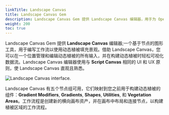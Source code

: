 ```yaml
---
linkTitle: Landscape Canvas
title: Landscape Canvas Gem
description: Landscape Canvas Gem 提供 Landscape Canvas 编辑器，用于为 Open 3D Engine （O3DE） 项目创作动态植被。
weight: 200
toc: true
---
```


Landscape Canvas Gem 提供 **Landscape Canvas** 编辑器;一个基于节点的图形工具，用于编写工作流以使用动态植被填充景观。借助 Landscape Canvas，您可以在一个位置管理和编辑动态植被的所有输入，并在构建动态植被时轻松可视化数据流。Landscape Canvas 编辑器使用与 **Script Canvas** 相同的 UI 和 UX 原则，使 Landscape Canvas 直观且熟悉。

![Landscape Canvas interface.](/images/user-guide/gems/landscape-canvas-demo.gif)

Landscape Canvas 有五个节点组可用，它们映射到您之前用于构建动态植被的组件：**Gradient Modifiers**, **Gradients**, **Shapes**, **Utilities**, 和 **Vegetation Areas**。工作流程是创建新的横向画布资产，并在画布中布局和连接节点，以构建植被区域的工作流程。
